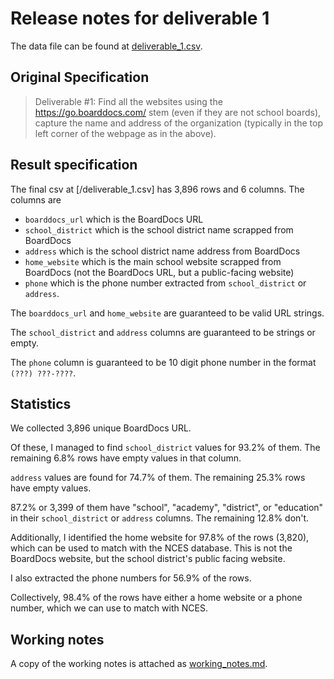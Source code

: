 # Release notes for deliverable 1

The data file can be found at [deliverable_1.csv](deliverable_1.csv).

## Original Specification

> Deliverable #1: Find all the websites using the https://go.boarddocs.com/ stem (even if they are
not school boards), capture the name and address of the organization (typically in the top left
corner of the webpage as in the above).

## Result specification

The final csv at [/deliverable_1.csv] has 3,896 rows and 6 columns. The columns are
- `boarddocs_url` which is the BoardDocs URL
- `school_district` which is the school district name scrapped from BoardDocs
- `address` which is the school district name address from BoardDocs
- `home_website` which is the main school website scrapped from BoardDocs (not the BoardDocs URL, but a public-facing website)
- `phone` which is the phone number extracted from `school_district` or `address`.

The `boarddocs_url` and `home_website` are guaranteed to be valid URL strings.

The `school_district` and `address` columns are guaranteed to be strings or empty.

The `phone` column is guaranteed to be 10 digit phone number in the format `(???) ???-????`.

## Statistics

We collected 3,896 unique BoardDocs URL.

Of these, I managed to find `school_district` values for 93.2% of them. The remaining 6.8% rows have empty values in that column.

`address` values are found for 74.7% of them. The remaining 25.3% rows have empty values.

87.2% or 3,399 of them have "school", "academy", "district", or "education" in their `school_district` or `address` columns. The remaining 12.8% don't.

Additionally, I identified the home website for 97.8% of the rows (3,820), which can be used to match with the NCES database. This is not the BoardDocs website, but the school district's public facing website.

I also extracted the phone numbers for 56.9% of the rows.

Collectively, 98.4% of the rows have either a home website or a phone number, which we can use to match with NCES.

## Working notes

A copy of the working notes is attached as [working_notes.md](working_notes.md).